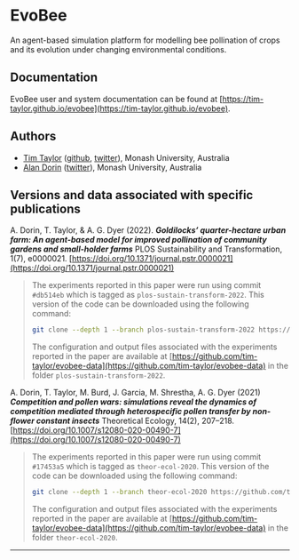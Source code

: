 # EvoBee

An agent-based simulation platform for modelling bee pollination of crops and its evolution under changing environmental conditions.

## Documentation

EvoBee user and system documentation can be found at [https://tim-taylor.github.io/evobee](https://tim-taylor.github.io/evobee).

## Authors
* [Tim Taylor](http://timt.co) ([github](https://github.com/tim-taylor), [twitter](https://twitter.com/drtimt)), Monash University, Australia
* [Alan Dorin](https://research.monash.edu/en/persons/alan-dorin) ([twitter](https://twitter.com/NRGBunny1)), Monash University, Australia

## Versions and data associated with specific publications

A. Dorin, T. Taylor, & A. G. Dyer (2022). ***Goldilocks’ quarter-hectare urban farm: An agent-based model for improved pollination of community gardens and small-holder farms*** PLOS Sustainability and Transformation, 1(7), e0000021. [https://doi.org/10.1371/journal.pstr.0000021](https://doi.org/10.1371/journal.pstr.0000021)

>The experiments reported in this paper were run using commit `#db514eb` which is tagged as `plos-sustain-transform-2022`. This version of the code can be downloaded using the following command:
>```bash
>git clone --depth 1 --branch plos-sustain-transform-2022 https://github.com/tim-taylor/evobee.git
>```
>The configuration and output files associated with the experiments reported in the paper are available at [https://github.com/tim-taylor/evobee-data](https://github.com/tim-taylor/evobee-data) in the folder `plos-sustain-transform-2022`.

A. Dorin, T. Taylor, M. Burd, J. Garcia, M. Shrestha, A. G. Dyer (2021) ***Competition and pollen wars: simulations reveal the dynamics of competition mediated through heterospecific pollen transfer by non-flower constant insects*** Theoretical Ecology, 14(2), 207–218. [https://doi.org/10.1007/s12080-020-00490-7](https://doi.org/10.1007/s12080-020-00490-7)

>The experiments reported in this paper were run using commit `#17453a5` which is tagged as `theor-ecol-2020`. This version of the code can be downloaded using the following command:
>```bash
>git clone --depth 1 --branch theor-ecol-2020 https://github.com/tim-taylor/evobee.git
>```
>The configuration and output files associated with the experiments reported in the paper are available at [https://github.com/tim-taylor/evobee-data](https://github.com/tim-taylor/evobee-data) in the folder `theor-ecol-2020`.

---

<!--stackedit_data:
eyJoaXN0b3J5IjpbLTk5MTg5NTg4MSw1MTIxMTI2NjksMjU5ND
ExNjQ2LDIwMTMzMzc2Miw3NTUzMjgxNjksLTE3OTc3NDUwMTQs
LTIwMTc2MjU4MzcsLTE1NTcyNzY3NzQsLTE4MjU5NTQ4NzgsLT
EwNDMyMDA0MDcsLTk5OTk1OTU1NCwtMTc5ODA4NjY1OCwtMTQ5
ODg3OTMxNywtNzk1MjA4Mjc4LC0xMTUwNTI5MjI1XX0=
-->